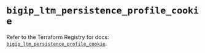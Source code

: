 # `bigip_ltm_persistence_profile_cookie`

Refer to the Terraform Registry for docs: [`bigip_ltm_persistence_profile_cookie`](https://registry.terraform.io/providers/f5networks/bigip/1.24.1/docs/resources/ltm_persistence_profile_cookie).
